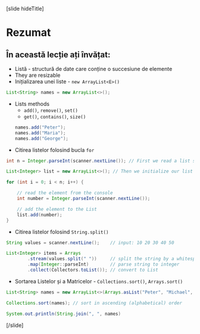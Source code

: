 [slide hideTitle]
# Rezumat

## În această lecție ați învățat:
- Listă - structură de date care conține o succesiune de elemente
- They are resizable
- Inițializarea unei liste - `new ArrayList<E>()`
``` java
List<String> names = new ArrayList<>();
```
- Lists methods
    - `add()`, `remove()`, `set()`
    - `get()`, `contains()`, `size()`
    ``` java
    names.add("Peter");
   names.add("Maria");
   names.add("George");
    ```
- Citirea listelor folosind bucla `for`

``` java
int n = Integer.parseInt(scanner.nextLine()); // First we read a list size
```

``` java
List<Integer> list = new ArrayList<>(); // Then we initialize our list
```

``` java
for (int i = 0; i < n; i++) { 

    // read the element from the console        
    int number = Integer.parseInt(scanner.nextLine()); 

    // add the element to the List        
    list.add(number); 
}
```
- Citirea listelor folosind `String.split()`

``` java
String values = scanner.nextLine();    // input: 10 20 30 40 50

List<Integer> items = Arrays
        .stream(values.split(" "))     // split the string by a whitespace
        .map(Integer::parseInt)        // parse string to integer
        .collect(Collectors.toList()); // convert to List
```

- Sortarea Listelor și a Matricelor - `Collections.sort()`, `Arrays.sort()`

``` java
List<String> names = new ArrayList<>(Arrays.asList("Peter", "Michael", "George", "Victor", "John", "Alexander"));

Collections.sort(names); // sort in ascending (alphabetical) order

System.out.println(String.join(", ", names)
```

[/slide]


